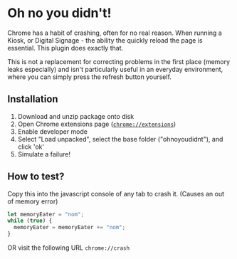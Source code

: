 # Oh no you didn't!

Chrome has a habit of crashing, often for no real reason. When running a Kiosk, or Digital Signage - the ability the quickly reload the page is essential. This plugin does exactly that.

This is not a replacement for correcting problems in the first place (memory leaks especially) and isn't particularly useful in an everyday environment, where you can simply press the refresh button yourself.

## Installation

1. Download and unzip package onto disk
2. Open Chrome extensions page ([`chrome://extensions`](chrome://extensions))
3. Enable developer mode
4. Select "Load unpacked", select the base folder ("ohnoyoudidnt"), and click 'ok'
5. Simulate a failure!

## How to test?

Copy this into the javascript console of any tab to crash it. (Causes an out of memory error)

```js
let memoryEater = "nom";
while (true) {
  memoryEater = memoryEater += "nom";
}
```

OR visit the following URL `chrome://crash`
